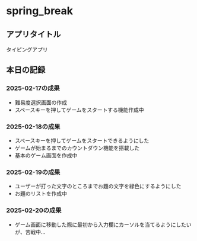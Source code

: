 # spring_break  
## アプリタイトル  
タイピングアプリ  
## 本日の記録  
### 2025-02-17の成果  
* 難易度選択画面の作成  
* スペースキーを押してゲームをスタートする機能作成中  
### 2025-02-18の成果  
* スペースキーを押してゲームをスタートできるようにした  
* ゲームが始まるまでのカウントダウン機能を搭載した  
* 基本のゲーム画面を作成中  
### 2025-02-19の成果  
* ユーザーが打った文字のところまでお題の文字を緑色にするようにした  
* お題のリストを作成中  
### 2025-02-20の成果  
* ゲーム画面に移動した際に最初から入力欄にカーソルを当てるようにしたいが、苦戦中...  